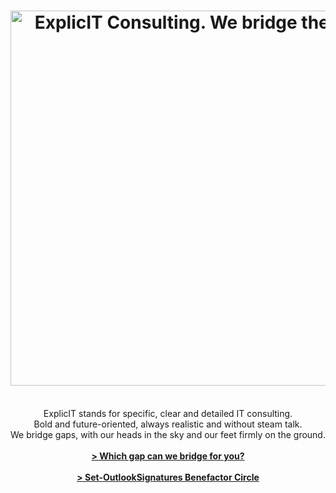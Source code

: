---
layout: page
title: <img src="/assets/images/Original-ExplicIT-Consulting_-color-on-transparent_-company-and-slogan.png" alt="ExplicIT Consulting. We bridge the gap." width="600">
subtitle: <br>ExplicIT stands for specific, clear and detailed IT consulting.<br>Bold and future-oriented, always realistic and without steam talk.<br>We bridge gaps, with our heads in the sky and our feet firmly on the ground.<br><br><strong><a href="/services/">> Which gap can we bridge for you?</a><br><br><a href="/open-source/set-outlooksignatures/">> Set-OutlookSignatures Benefactor Circle</a></strong>
hero_image: /assets/images/Background, Golden Bridge Vietnam.jpg
hero_height: is-fullheight-with-navbar
hero_darken: true
description: We bridge the gap between strategy and execution. ExplicIT stands for specific, clear and detailed IT consulting.
image: "/assets/images/Original-ExplicIT-Consulting_-color-on-black.png"
---